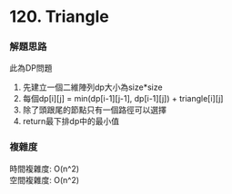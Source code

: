 # 120. Triangle
### 解題思路
此為DP問題
1. 先建立一個二維陣列dp大小為size*size
2. 每個dp[i][j] = min(dp[i-1][j-1], dp[i-1][j]) + triangle[i][j]
3. 除了頭跟尾的節點只有一個路徑可以選擇
4. return最下排dp中的最小值
### 複雜度
時間複雜度: O(n^2)
<br>空間複雜度: O(n^2)
